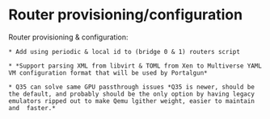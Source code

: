 # Router provisioning/configuration
Router provisioning & configuration: 

    * Add using periodic & local id to (bridge 0 & 1) routers script

    * *Support parsing XML from libvirt & TOML from Xen to Multiverse YAML VM configuration format that will be used by Portalgun*

    * Q35 can solve same GPU passthrough issues *Q35 is newer, should be the default, and probably should be the only option by having legacy emulators ripped out to make Qemu lgither weight, easier to maintain and  faster.*



